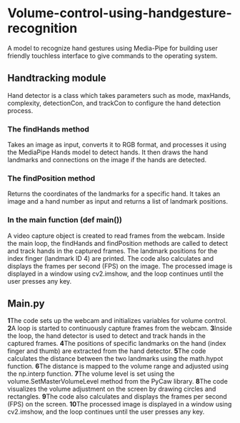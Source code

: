 # Volume-control-using-handgesture-recognition
A model to recognize hand gestures using Media-Pipe for building user friendly touchless interface to give commands to the operating system.
## Handtracking module 
Hand detector is a class which takes parameters such as mode, maxHands, complexity, detectionCon, and trackCon to configure the hand detection process.
### The findHands method
Takes an image as input, converts it to RGB format, and processes it using the MediaPipe Hands model to detect hands. It then draws the hand landmarks and connections on the image if the hands are detected.
### The findPosition method
Returns the coordinates of the landmarks for a specific hand. It takes an image and a hand number as input and returns a list of landmark positions.
### In the main function (def main())
A video capture object is created to read frames from the webcam.
Inside the main loop, the findHands and findPosition methods are called to detect and track hands in the captured frames. The landmark positions for the index finger (landmark ID 4) are printed.
The code also calculates and displays the frames per second (FPS) on the image.
The processed image is displayed in a window using cv2.imshow, and the loop continues until the user presses any key.

## Main.py
**1**The code sets up the webcam and initializes variables for volume control.
**2**A loop is started to continuously capture frames from the webcam.
**3**Inside the loop, the hand detector is used to detect and track hands in the captured frames.
**4**The positions of specific landmarks on the hand (index finger and thumb) are extracted from the hand detector.
**5**The code calculates the distance between the two landmarks using the math.hypot function.
**6**The distance is mapped to the volume range and adjusted using the np.interp function.
**7**The volume level is set using the volume.SetMasterVolumeLevel method from the PyCaw library.
**8**The code visualizes the volume adjustment on the screen by drawing circles and rectangles.
**9**The code also calculates and displays the frames per second (FPS) on the screen.
**10**The processed image is displayed in a window using cv2.imshow, and the loop continues until the user presses any key.
